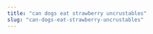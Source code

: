 ```yaml
---
title: "can dogs eat strawberry uncrustables"
slug: "can-dogs-eat-strawberry-uncrustables"
---
```


